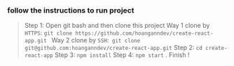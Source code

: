 ### follow the instructions to run project

> Step 1: Open git bash and then clone this project
> Way 1 clone by `HTTPS`: `git clone https://github.com/hoanganndev/create-react-app.git `
> Way 2 clone by `SSH`:` git clone git@github.com:hoanganndev/create-react-app.git`
> Step 2: `cd create-react-app`
> Step 3: `npm install`
> Step 4: `npm start` . Finish !
